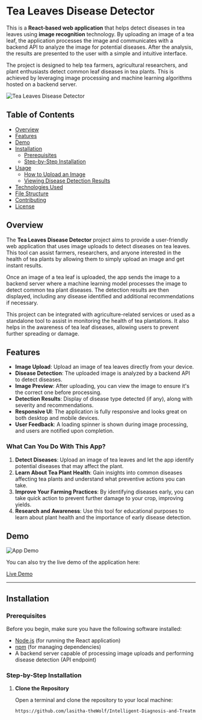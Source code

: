 # Tea Leaves Disease Detector

This is a **React-based web application** that helps detect diseases in tea leaves using **image recognition** technology. By uploading an image of a tea leaf, the application processes the image and communicates with a backend API to analyze the image for potential diseases. After the analysis, the results are presented to the user with a simple and intuitive interface.

The project is designed to help tea farmers, agricultural researchers, and plant enthusiasts detect common leaf diseases in tea plants. This is achieved by leveraging image processing and machine learning algorithms hosted on a backend server.

![Tea Leaves Disease Detector](https://example.com/project-image.jpg)  <!-- Replace with actual image of your app -->

## Table of Contents

- [Overview](#overview)
- [Features](#features)
- [Demo](#demo)
- [Installation](#installation)
  - [Prerequisites](#prerequisites)
  - [Step-by-Step Installation](#step-by-step-installation)
- [Usage](#usage)
  - [How to Upload an Image](#how-to-upload-an-image)
  - [Viewing Disease Detection Results](#viewing-disease-detection-results)
- [Technologies Used](#technologies-used)
- [File Structure](#file-structure)
- [Contributing](#contributing)
- [License](#license)

## Overview

The **Tea Leaves Disease Detector** project aims to provide a user-friendly web application that uses image uploads to detect diseases on tea leaves. This tool can assist farmers, researchers, and anyone interested in the health of tea plants by allowing them to simply upload an image and get instant results.

Once an image of a tea leaf is uploaded, the app sends the image to a backend server where a machine learning model processes the image to detect common tea plant diseases. The detection results are then displayed, including any disease identified and additional recommendations if necessary.

This project can be integrated with agriculture-related services or used as a standalone tool to assist in monitoring the health of tea plantations. It also helps in the awareness of tea leaf diseases, allowing users to prevent further spreading or damage.

## Features

- **Image Upload**: Upload an image of tea leaves directly from your device.
- **Disease Detection**: The uploaded image is analyzed by a backend API to detect diseases.
- **Image Preview**: After uploading, you can view the image to ensure it's the correct one before processing.
- **Detection Results**: Display of disease type detected (if any), along with severity and recommendations.
- **Responsive UI**: The application is fully responsive and looks great on both desktop and mobile devices.
- **User Feedback**: A loading spinner is shown during image processing, and users are notified upon completion.

### What Can You Do With This App?

1. **Detect Diseases**: Upload an image of tea leaves and let the app identify potential diseases that may affect the plant.
2. **Learn About Tea Plant Health**: Gain insights into common diseases affecting tea plants and understand what preventive actions you can take.
3. **Improve Your Farming Practices**: By identifying diseases early, you can take quick action to prevent further damage to your crop, improving yields.
4. **Research and Awareness**: Use this tool for educational purposes to learn about plant health and the importance of early disease detection.

## Demo

![App Demo](https://example.com/app-demo.gif)  <!-- Add a gif or screenshot showing the app in action -->

You can also try the live demo of the application here:

[Live Demo](https://your-demo-link.com)  <!-- Replace with live demo link -->

---

## Installation

### Prerequisites

Before you begin, make sure you have the following software installed:

- [Node.js](https://nodejs.org/) (for running the React application)
- [npm](https://www.npmjs.com/) (for managing dependencies)
- A backend server capable of processing image uploads and performing disease detection (API endpoint)

### Step-by-Step Installation

1. **Clone the Repository**

   Open a terminal and clone the repository to your local machine:

   ```bash
   https://github.com/lasitha-theWolf/Intelligent-Diagnosis-and-Treatment-Recommendation-System-for-Tea-Leaf-Diseases.git
